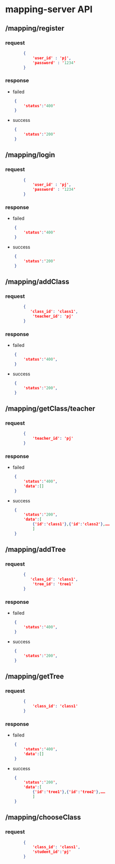 # mapping-server API
## /mapping/register
### request
``` json
        {
            'user_id' : 'pj',
            'password' : '1234'
        }
```

### response
* failed
``` json
    {
        'status':'400'
    }
```

* success
``` json
    {
        'status':'200'
    }
```

## /mapping/login
### request
``` json
        {
            'user_id' : 'pj',
            'password' : '1234'
        }
```

### response
* failed
``` json
    {
        'status':'400'
    }
```

* success
``` json
    {
        'status':'200'
    }
```

## /mapping/addClass
### request
``` json
        {
           'class_id': 'class1',
            'teacher_id': 'pj'
        }
```

### response
* failed
``` json
    {
        'status':'400',
    }
```

* success
``` json
    {
        'status':'200',
    }
```

## /mapping/getClass/teacher
### request
``` json
        {
            'teacher_id': 'pj'
        }
```

### response
* failed
``` json
    {
        'status':'400',
        'data':[]
    }
```

* success
``` json
    {
        'status':'200',
        'data':[
            {'id':'class1'},{'id':'class2'},……
            ]
    }
```

## /mapping/addTree
### request
``` json
        {
           'class_id': 'class1',
            'tree_id': 'tree1'
        }
```

### response
* failed
``` json
    {
        'status':'400',
    }
```

* success
``` json
    {
        'status':'200',
    }
```

## /mapping/getTree
### request
``` json
        {
            'class_id': 'class1'
        }
```

### response
* failed
``` json
    {
        'status':'400',
        'data':[]
    }
```

* success
``` json
    {
        'status':'200',
        'data':[
            {'id':'tree1'},{'id':'tree2'},……
            ]
    }
```

## /mapping/chooseClass
### request
``` json
        {
            'class_id': 'class1',
            'student_id':'pj'
        }
```